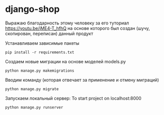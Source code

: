 # django-shop
Выражаю благодарность этому человеку за его туториал https://youtu.be/jME4-T_hfhQ на основе которого был создан (шучу, скопирован, переписан) данный продукт

Устанавливаем зависимые пакеты
```
pip install -r requirements.txt
```

Создаем новые миграции на основе моделей models.py 
```
python manage.py makemigrations
```
Вводим команду (которая отвечает за применение и отмену миграций)
```
python manage.py migrate
```
Запускаем локальный сервер: To start project on localhost:8000
```
python manage.py runserver
```
